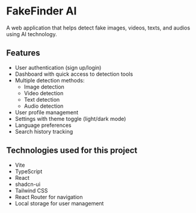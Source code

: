 # FakeFinder AI

A web application that helps detect fake images, videos, texts, and audios using AI technology.

## Features

- User authentication (sign up/login)
- Dashboard with quick access to detection tools
- Multiple detection methods:
  - Image detection
  - Video detection
  - Text detection
  - Audio detection
- User profile management
- Settings with theme toggle (light/dark mode)
- Language preferences
- Search history tracking

## Technologies used for this project

- Vite
- TypeScript
- React
- shadcn-ui
- Tailwind CSS
- React Router for navigation
- Local storage for user management
